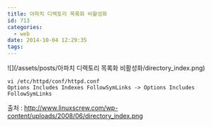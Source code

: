 ```yaml
---
title: 아파치 디렉토리 목록화 비활성화
id: 713
categories:
  - web
date: 2014-10-04 12:29:35
tags:
---
```


![](/assets/posts/아파치 디렉토리 목록화 비활성화/directory_index.png)

```
vi /etc/httpd/conf/httpd.conf
Options Includes Indexes FollowSymLinks -> Options Includes FollowSymLinks
```

출처 : http://www.linuxscrew.com/wp-content/uploads/2008/06/directory_index.png